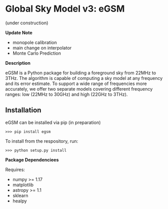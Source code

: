 Global Sky Model v3: eGSM 
====================
(under construction)

**Update Note**
* monopole calibration 
* main change on interpolator
* Monte Carlo Prediction

**Description**

eGSM is a Python package for building a foreground sky from 22MHz to 3THz. The algorithm is capable of computing a sky model at any frequency and its error estimate. To support a wide range of frequencies more accurately, we offer two separate models covering different frequency ranges: low (22MHz to 30GHz) and high (22GHz to 3THz).


Installation
------------
eGSM can be installed via pip (in preparation)

`>>> pip install egsm`

To install from the respository, run:

`>>> python setup.py install`

**Package Dependenciees**

Requires:
* numpy >= 1.17
* matplotlib
* astropy >= 1.1
* sklearn
* healpy
